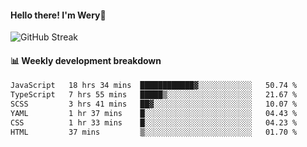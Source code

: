 #### Hello there! I'm Wery👋


![GitHub Streak](https://github-readme-streak-stats.herokuapp.com/?user=weryzebra-yue&theme=swift&hide_border=false&include_all_commits=true)



#### 📊 Weekly development breakdown
<!--START_SECTION:waka-->

```txt
JavaScript   18 hrs 34 mins  ████████████▓░░░░░░░░░░░░   50.74 %
TypeScript   7 hrs 55 mins   █████▒░░░░░░░░░░░░░░░░░░░   21.67 %
SCSS         3 hrs 41 mins   ██▓░░░░░░░░░░░░░░░░░░░░░░   10.07 %
YAML         1 hr 37 mins    █░░░░░░░░░░░░░░░░░░░░░░░░   04.43 %
CSS          1 hr 33 mins    █░░░░░░░░░░░░░░░░░░░░░░░░   04.23 %
HTML         37 mins         ▒░░░░░░░░░░░░░░░░░░░░░░░░   01.70 %
```

<!--END_SECTION:waka-->
